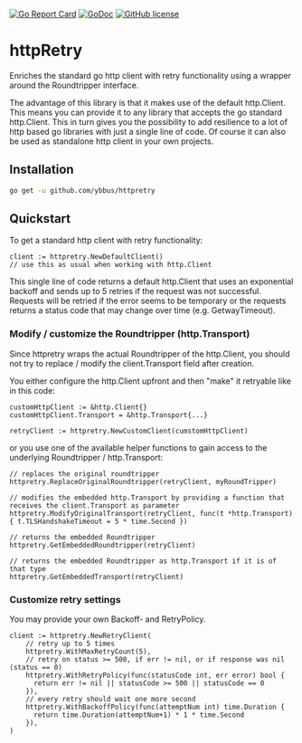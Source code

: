 [![Go Report Card](https://goreportcard.com/badge/github.com/ybbus/httpretry)](https://goreportcard.com/report/github.com/ybbus/httpretry)
[![GoDoc](https://godoc.org/github.com/ybbus/httpretry?status.svg)](https://godoc.org/github.com/ybbus/httpretry)
[![GitHub license](https://img.shields.io/github/license/mashape/apistatus.svg)]()

# httpRetry
Enriches the standard go http client with retry functionality using a wrapper around the Roundtripper interface.

The advantage of this library is that it makes use of the default http.Client.
This means you can provide it to any library that accepts the go standard http.Client.
This in turn gives you the possibility to add resilience to a lot of http based go libraries with just a single line of code.
Of course it can also be used as standalone http client in your own projects.


## Installation

```sh
go get -u github.com/ybbus/httpretry
```

## Quickstart

To get a standard http client with retry functionality:

```golang
client := httpretry.NewDefaultClient()
// use this as usual when working with http.Client
```
This single line of code returns a default http.Client that uses an exponential backoff and sends up to 5 retries if the request was not successful.
Requests will be retried if the error seems to be temporary or the requests returns a status code that may change over time (e.g. GetwayTimeout).

### Modify / customize the Roundtripper (http.Transport)
Since httpretry wraps the actual Roundtripper of the http.Client, you should not try to replace / modify the client.Transport field after creation.

You either configure the http.Client upfront and then "make" it retryable like in this code:
```golang
customHttpClient := &http.Client{}
customHttpClient.Transport = &http.Transport{...}

retryClient := httpretry.NewCustomClient(cumstomHttpClient)
```

or you use one of the available helper functions to gain access to the underlying Roundtripper / http.Transport:

```golang
// replaces the original roundtripper
httpretry.ReplaceOriginalRoundtripper(retryClient, myRoundTripper)

// modifies the embedded http.Transport by providing a function that receives the client.Transport as parameter
httpretry.ModifyOriginalTransport(retryClient, func(t *http.Transport) { t.TLSHandshakeTimeout = 5 * time.Second })

// returns the embedded Roundtripper
httpretry.GetEmbeddedRoundtripper(retryClient)

// returns the embedded Roundtripper as http.Transport if it is of that type
httpretry.GetEmbeddedTransport(retryClient)
```

### Customize retry settings

You may provide your own Backoff- and RetryPolicy.

```golang
client := httpretry.NewRetryClient(
    // retry up to 5 times
    httpretry.WithMaxRetryCount(5),
    // retry on status >= 500, if err != nil, or if response was nil (status == 0)
    httpretry.WithRetryPolicy(func(statusCode int, err error) bool {
      return err != nil || statusCode >= 500 || statusCode == 0
    }),
    // every retry should wait one more second
    httpretry.WithBackoffPolicy(func(attemptNum int) time.Duration {
      return time.Duration(attemptNum+1) * 1 * time.Second
    }),
)
```
